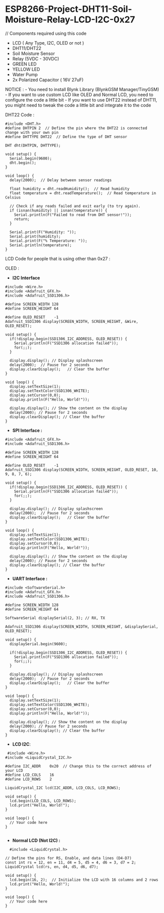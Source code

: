 # ESP8266-Project-DHT11-Soil-Moisture-Relay-LCD-I2C-0x27

// Components required using this code

 - LCD ( Any Type, I2C, OLED or not )
 - DHT11/DHT22
 - Soil Moisture Sensor
 - Relay (5VDC - 30VDC)
 - GREEN LED
 - YELLOW LED
 - Water Pump
 - 2x Polarized Capacitor ( 16V 27uF)


NOTICE :
    - You need to install Blynk Library (BlynkGSM Manager/TinyGSM)
    - If you want to use custom LCD like OLED and Normal LCD, you need to configure the code a little bit
    - If you want to use DHT22 instead of DHT11, you might need to tweak the code a little bit and integrate it to the code

DHT22 Code :

```
#include <DHT.h>
#define DHTPIN 2  // Define the pin where the DHT22 is connected change with your own pin
#define DHTTYPE DHT22  // Define the type of DHT sensor

DHT dht(DHTPIN, DHTTYPE);

void setup() {
  Serial.begin(9600);
  dht.begin();
}

void loop() {
  delay(2000);  // Delay between sensor readings

  float humidity = dht.readHumidity();  // Read humidity
  float temperature = dht.readTemperature();  // Read temperature in Celsius

  // Check if any reads failed and exit early (to try again).
  if (isnan(humidity) || isnan(temperature)) {
    Serial.println(F("Failed to read from DHT sensor!"));
    return;
  }

  Serial.print(F("Humidity: "));
  Serial.print(humidity);
  Serial.print(F("% Temperature: "));
  Serial.println(temperature);
}
```

LCD Code for people that is using other than 0x27 :

  OLED :

  - **I2C Interface**
```
#include <Wire.h>
#include <Adafruit_GFX.h>
#include <Adafruit_SSD1306.h>

#define SCREEN_WIDTH 128
#define SCREEN_HEIGHT 64

#define OLED_RESET    -1
Adafruit_SSD1306 display(SCREEN_WIDTH, SCREEN_HEIGHT, &Wire, OLED_RESET);

void setup() {
  if(!display.begin(SSD1306_I2C_ADDRESS, OLED_RESET)) {
    Serial.println(F("SSD1306 allocation failed"));
    for(;;);
  }

  display.display(); // Display splashscreen
  delay(2000);  // Pause for 2 seconds
  display.clearDisplay();   // Clear the buffer
}

void loop() {
  display.setTextSize(1);
  display.setTextColor(SSD1306_WHITE);
  display.setCursor(0,0);
  display.println(F("Hello, World!"));

  display.display(); // Show the content on the display
  delay(2000); // Pause for 2 seconds
  display.clearDisplay(); // Clear the buffer
}
```
 - **SPI Interface :**
```
#include <Adafruit_GFX.h>
#include <Adafruit_SSD1306.h>

#define SCREEN_WIDTH 128
#define SCREEN_HEIGHT 64

#define OLED_RESET    -1
Adafruit_SSD1306 display(SCREEN_WIDTH, SCREEN_HEIGHT, OLED_RESET, 10, 9, 8, 7, 6);

void setup() {
  if(!display.begin(SSD1306_I2C_ADDRESS, OLED_RESET)) {
    Serial.println(F("SSD1306 allocation failed"));
    for(;;);
  }

  display.display(); // Display splashscreen
  delay(2000);  // Pause for 2 seconds
  display.clearDisplay();   // Clear the buffer
}

void loop() {
  display.setTextSize(1);
  display.setTextColor(SSD1306_WHITE);
  display.setCursor(0,0);
  display.println(F("Hello, World!"));

  display.display(); // Show the content on the display
  delay(2000); // Pause for 2 seconds
  display.clearDisplay(); // Clear the buffer
}
```
- **UART Interface :**
```
#include <SoftwareSerial.h>
#include <Adafruit_GFX.h>
#include <Adafruit_SSD1306.h>

#define SCREEN_WIDTH 128
#define SCREEN_HEIGHT 64

SoftwareSerial displaySerial(2, 3); // RX, TX

Adafruit_SSD1306 display(SCREEN_WIDTH, SCREEN_HEIGHT, &displaySerial, OLED_RESET);

void setup() {
  displaySerial.begin(9600);
  
  if(!display.begin(SSD1306_I2C_ADDRESS, OLED_RESET)) {
    Serial.println(F("SSD1306 allocation failed"));
    for(;;);
  }

  display.display(); // Display splashscreen
  delay(2000);  // Pause for 2 seconds
  display.clearDisplay();   // Clear the buffer
}

void loop() {
  display.setTextSize(1);
  display.setTextColor(SSD1306_WHITE);
  display.setCursor(0,0);
  display.println(F("Hello, World!"));

  display.display(); // Show the content on the display
  delay(2000); // Pause for 2 seconds
  display.clearDisplay(); // Clear the buffer
}
```

- **LCD I2C**:
```
 #include <Wire.h>
#include <LiquidCrystal_I2C.h>

#define I2C_ADDR    0x20  // Change this to the correct address of your LCD
#define LCD_COLS    16
#define LCD_ROWS    2

LiquidCrystal_I2C lcd(I2C_ADDR, LCD_COLS, LCD_ROWS);

void setup() {
  lcd.begin(LCD_COLS, LCD_ROWS);
  lcd.print("Hello, World!");
}

void loop() {
  // Your code here
}


```
 - **Normal LCD (Not I2C) :**
```
  #include <LiquidCrystal.h>

// Define the pins for RS, Enable, and data lines (D4-D7)
const int rs = 12, en = 11, d4 = 5, d5 = 4, d6 = 3, d7 = 2;
LiquidCrystal lcd(rs, en, d4, d5, d6, d7);

void setup() {
  lcd.begin(16, 2);  // Initialize the LCD with 16 columns and 2 rows
  lcd.print("Hello, World!");
}

void loop() {
  // Your code here
}
```
